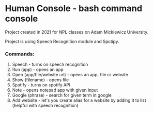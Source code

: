 # Human Console - bash command console

Project created in 2021 for NPL classes on Adam Mickiewicz University.

Project is using Speech Recognition module and Spotipy.

### Commands:
1. Speech - turns on speech recognition
2. Run (app) - opens an app
3. Open (app/file/website url) - opens an app, file or website
4. Show (filename) - opens file
5. Spotify - turns on spotify API
6. Note - opens notepad app with given input
7. Google (phrase) - search for given term in google
8. Add website - let's you create alias for a website by adding it to list (helpful with speech recognition)
